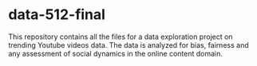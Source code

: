 # data-512-final
This repository contains all the files for a data exploration project on trending Youtube videos data. The data is analyzed for bias, fairness and any assessment of social dynamics in the online content domain. 
